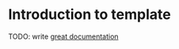 # Introduction to template

TODO: write [great documentation](http://jacobian.org/writing/what-to-write/)
